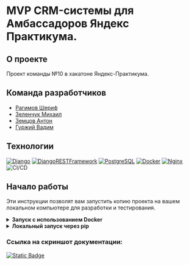 
# MVP CRM-системы для Амбассадоров Яндекс Практикума.

## О проекте

Проект команды №10 в хакатоне Яндекс-Практикума.

## Команда разработчиков

- [Рагимов Шериф](https://github.com/ragimov700)
- [Зеленчук Михаил](https://github.com/qwertttyyy)
- [Земцов Антон](https://github.com/antonata-c)
- [Гуржий Вадим](https://github.com/VadimGurzhy)

## Технологии
[![Django](https://img.shields.io/badge/Django-092E20?style=for-the-badge&logo=django&logoColor=white)](https://www.djangoproject.com/)
[![DjangoRESTFramework](https://img.shields.io/badge/Django%20REST%20Framework-092E20?style=for-the-badge&logo=django&logoColor=white)](https://www.django-rest-framework.org/)
[![PostgreSQL](https://img.shields.io/badge/PostgreSQL-316192?style=for-the-badge&logo=postgresql&logoColor=white)](https://www.postgresql.org)
[![Docker](https://img.shields.io/badge/Docker-0db7ed?style=for-the-badge&logo=docker&logoColor=white)](https://www.docker.com)
[![Nginx](https://img.shields.io/badge/nginx-009639?style=for-the-badge&logo=nginx&logoColor=white)](https://www.nginx.org)
![CI/CD](https://img.shields.io/badge/CI%2FCD-2088FF?style=for-the-badge&logo=GitHub-Actions&logoColor=white)


## Начало работы

Эти инструкции позволят вам запустить копию проекта на вашем локальном компьютере для разработки и тестирования.

<details>
<summary><strong>Запуск с использованием Docker</strong></summary>

### Предварительные требования

Убедитесь, что у вас установлены Docker и Docker Compose. Это можно сделать, следуя официальной документации Docker: https://docs.docker.com/get-docker/ и https://docs.docker.com/compose/install/

### Установка и запуск

1. Клонируйте репозиторий на локальный компьютер:
   ```
   git clone git@github.com:Tenth-Team/backend.git
   cd backend/infra
   ```

2. Запустите контейнеры с помощью Docker Compose:
   ```
   docker compose -f docker-compose.local.yml up
   ```

   Теперь приложение должно быть доступно по адресу:

   http://localhost:8000
   
   А документация доступна по адресу:
   
   http://localhost:8000/api/v1/swagger/

</details>

<details>
<summary><strong>Локальный запуск через pip</strong></summary>

### Предварительные требования

Убедитесь, что у вас установлен Python и pip. Рекомендуется использовать виртуальное окружение для изоляции зависимостей проекта.

### Установка и запуск

1. Клонируйте репозиторий на локальный компьютер:
   ```
   git clone git@github.com:Tenth-Team/backend.git
   cd backend/backend
   ```

2. Создайте и активируйте виртуальное окружение:
   ```
   python -m venv venv
   source venv/bin/activate  # На Windows используйте `venv\Scripts\activate`
   ```

3. Установите зависимости:
   ```
   pip install -r requirements.txt
   ```

4. Запустите проект (пример для Django):
   ```
   python manage.py migrate
   python manage.py runserver
   ```

   Теперь приложение должно быть доступно по адресу:

   http://localhost:8000
   
   А документация доступна по адресу:
   
   http://localhost:8000/api/v1/swagger/
   

</details>

### Ссылка на скриншот документации:

[![Static Badge](https://img.shields.io/badge/Документация_Swagger-Google_Drive-blue?style=for-the-badge)](https://drive.google.com/file/d/1ySTNXQUQZt4djonFki1h1biCSBdJHsIO/view)

